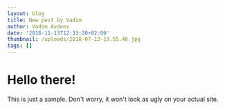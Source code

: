 ```yaml
---
layout: blog
title: New post by Vadim
author: Vadim Avdeev
date: '2018-11-13T12:33:20+02:00'
thumbnail: /uploads/2018-07-13-13.55.46.jpg
tags: []
---
```

# Hello there!

This is just a sample. Don't worry, it won't look as ugly on your actual site.
